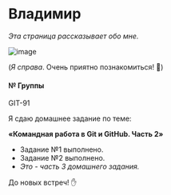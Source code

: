 # Владимир

_Эта страница рассказывает обо мне._

![image](https://github.com/vl003/homeworks-3-3/assets/161051031/c17f6e8b-9747-4404-91f8-d6a6b06368fa)




(_Я справа_. Очень приятно познакомиться! 🙂)

#### № Группы

GIT-91

Я сдаю домашнее задание по теме:

**«Командная работа в Git и GitHub. Часть 2»**

* Задание №1 выполнено.
* Задание №2 выполнено.
* _Это - часть 3 домашнего задания._

До новых встреч! ✋



